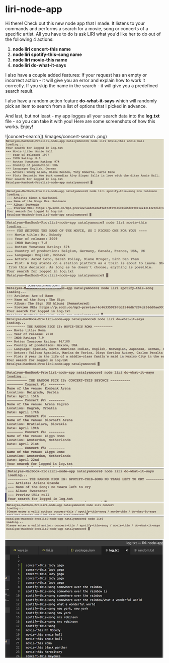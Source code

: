# liri-node-app
Hi there! 
Check out this new node app that I made. It listens to your commands and performs a search for a movie, song or concerts of a specific artist. All you have to do is ask LIRI what you'd like her to do out of the following 4 actions:

1. **node liri concert-this name**
1. **node liri spotify-this-song name**
1. **node liri movie-this name**
1. **node liri do-what-it-says**

I also have a couple added features:
If your request has an empty or incorrect action - it will give you an error and explain how to work it correctly.
If you skip the name in the search - it will give you a predefined search result.

I also have a random action feature **do-what-it-says** which will randomly pick an item to search from a list of options that I picked in advance.

And last, but not least - my app logges all your search data into the **log.txt** file - so you can take it with you!
Here are some screenshots of how this works. Enjoy!

![concert-search](./images/concert-search .png)
![movie-search](./images/movie-search.png)
![song-search](./images/song-search.png)
![movie-search-no-name](./images/movie-search-no-name.png)
![song-search-no-name](./images/song-search-no-name.png)
![random-search1](./images/random-search1.png)
![random-search2](./images/random-search2.png)
![random-search3](./images/random-search3.png)
![wrong-action-message](./images/wrong-action-message.png)
![no-action-message](./images/no-action-message.png)
![log-file](./images/log-file.png)



